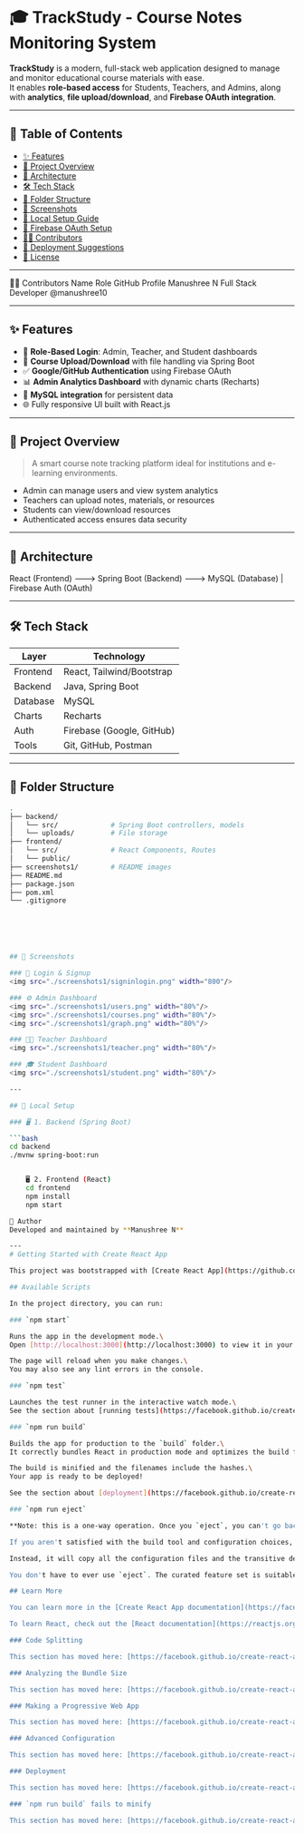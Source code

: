 # 🎓 TrackStudy - Course Notes Monitoring System
**TrackStudy** is a modern, full-stack web application designed to manage and monitor educational course materials with ease.  
It enables **role-based access** for Students, Teachers, and Admins, along with **analytics**, **file upload/download**, and **Firebase OAuth integration**.

---

## 📌 Table of Contents
- [✨ Features](#-features)
- [🧠 Project Overview](#-project-overview)
- [📐 Architecture](#-architecture)
- [🛠️ Tech Stack](#-tech-stack)
- [🧭 Folder Structure](#-folder-structure)
- [📸 Screenshots](#-screenshots)
- [🧰 Local Setup Guide](#-local-setup-guide)
- [🔐 Firebase OAuth Setup](#-firebase-oauth-setup)
- [🧑‍💻 Contributors](#-contributors)
- [🚀 Deployment Suggestions](#-deployment-suggestions)
- [📄 License](#-license)

---
👨‍💻 Contributors
Name	          Role	           GitHub Profile
Manushree N	Full Stack Developer	@manushree10

---
## ✨ Features

- 🔐 **Role-Based Login**: Admin, Teacher, and Student dashboards
- 🧾 **Course Upload/Download** with file handling via Spring Boot
- ✅ **Google/GitHub Authentication** using Firebase OAuth
- 📊 **Admin Analytics Dashboard** with dynamic charts (Recharts)
- 💾 **MySQL integration** for persistent data
- 🌐 Fully responsive UI built with React.js

---

## 🧠 Project Overview

> A smart course note tracking platform ideal for institutions and e-learning environments.

- Admin can manage users and view system analytics
- Teachers can upload notes, materials, or resources
- Students can view/download resources
- Authenticated access ensures data security

---
## 📐 Architecture

React (Frontend) ---> Spring Boot (Backend) ---> MySQL (Database)
|
Firebase Auth (OAuth)


---

## 🛠️ Tech Stack

| Layer        | Technology              |
|--------------|--------------------------|
| Frontend     | React, Tailwind/Bootstrap |
| Backend      | Java, Spring Boot         |
| Database     | MySQL                     |
| Charts       | Recharts                  |
| Auth         | Firebase (Google, GitHub) |
| Tools        | Git, GitHub, Postman      |

---

## 🧭 Folder Structure

```bash
.
├── backend/
│   └── src/             # Spring Boot controllers, models
│   └── uploads/         # File storage
├── frontend/
│   └── src/             # React Components, Routes
│   └── public/
├── screenshots1/        # README images
├── README.md
├── package.json
├── pom.xml
└── .gitignore






## 📸 Screenshots

### 🔑 Login & Signup
<img src="./screenshots1/signinlogin.png" width="800"/>

### ⚙️ Admin Dashboard
<img src="./screenshots1/users.png" width="80%"/>
<img src="./screenshots1/courses.png" width="80%"/>
<img src="./screenshots1/graph.png" width="80%"/>

### 👨‍🏫 Teacher Dashboard
<img src="./screenshots1/teacher.png" width="80%"/>

### 🎓 Student Dashboard
<img src="./screenshots1/student.png" width="80%"/>

---

## 🔧 Local Setup

### 🖥️ 1. Backend (Spring Boot)

```bash
cd backend
./mvnw spring-boot:run


    🖥️ 2. Frontend (React)
    cd frontend
    npm install
    npm start

👤 Author
Developed and maintained by **Manushree N**

---
# Getting Started with Create React App

This project was bootstrapped with [Create React App](https://github.com/facebook/create-react-app).

## Available Scripts

In the project directory, you can run:

### `npm start`

Runs the app in the development mode.\
Open [http://localhost:3000](http://localhost:3000) to view it in your browser.

The page will reload when you make changes.\
You may also see any lint errors in the console.

### `npm test`

Launches the test runner in the interactive watch mode.\
See the section about [running tests](https://facebook.github.io/create-react-app/docs/running-tests) for more information.

### `npm run build`

Builds the app for production to the `build` folder.\
It correctly bundles React in production mode and optimizes the build for the best performance.

The build is minified and the filenames include the hashes.\
Your app is ready to be deployed!

See the section about [deployment](https://facebook.github.io/create-react-app/docs/deployment) for more information.

### `npm run eject`

**Note: this is a one-way operation. Once you `eject`, you can't go back!**

If you aren't satisfied with the build tool and configuration choices, you can `eject` at any time. This command will remove the single build dependency from your project.

Instead, it will copy all the configuration files and the transitive dependencies (webpack, Babel, ESLint, etc) right into your project so you have full control over them. All of the commands except `eject` will still work, but they will point to the copied scripts so you can tweak them. At this point you're on your own.

You don't have to ever use `eject`. The curated feature set is suitable for small and middle deployments, and you shouldn't feel obligated to use this feature. However we understand that this tool wouldn't be useful if you couldn't customize it when you are ready for it.

## Learn More

You can learn more in the [Create React App documentation](https://facebook.github.io/create-react-app/docs/getting-started).

To learn React, check out the [React documentation](https://reactjs.org/).

### Code Splitting

This section has moved here: [https://facebook.github.io/create-react-app/docs/code-splitting](https://facebook.github.io/create-react-app/docs/code-splitting)

### Analyzing the Bundle Size

This section has moved here: [https://facebook.github.io/create-react-app/docs/analyzing-the-bundle-size](https://facebook.github.io/create-react-app/docs/analyzing-the-bundle-size)

### Making a Progressive Web App

This section has moved here: [https://facebook.github.io/create-react-app/docs/making-a-progressive-web-app](https://facebook.github.io/create-react-app/docs/making-a-progressive-web-app)

### Advanced Configuration

This section has moved here: [https://facebook.github.io/create-react-app/docs/advanced-configuration](https://facebook.github.io/create-react-app/docs/advanced-configuration)

### Deployment

This section has moved here: [https://facebook.github.io/create-react-app/docs/deployment](https://facebook.github.io/create-react-app/docs/deployment)

### `npm run build` fails to minify

This section has moved here: [https://facebook.github.io/create-react-app/docs/troubleshooting#npm-run-build-fails-to-minify](https://facebook.github.io/create-react-app/docs/troubleshooting#npm-run-build-fails-to-minify)
